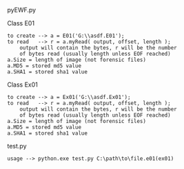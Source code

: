 pyEWF.py

Class E01

	to create --> a = E01('G:\\asdf.E01');
	to read   --> r = a.myRead( output, offset, length );
        output will contain the bytes, r will be the number 
        of bytes read (usually length unless EOF reached)
    a.Size = length of image (not forensic files)
    a.MD5 = stored md5 value
    a.SHA1 = stored sha1 value

Class Ex01

	to create --> a = Ex01('G:\\asdf.Ex01');
	to read   --> r = a.myRead( output, offset, length );
        output will contain the bytes, r will be the number 
        of bytes read (usually length unless EOF reached)
    a.Size = length of image (not forensic files)
    a.MD5 = stored md5 value
    a.SHA1 = stored sha1 value
    
test.py
    
    usage --> python.exe test.py C:\path\to\file.e01(ex01)